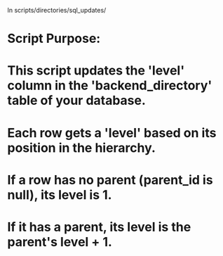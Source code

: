 In scripts/directories/sql_updates/

# Script Purpose:
# This script updates the 'level' column in the 'backend_directory' table of your database.
# Each row gets a 'level' based on its position in the hierarchy.
# If a row has no parent (parent_id is null), its level is 1.
# If it has a parent, its level is the parent's level + 1.